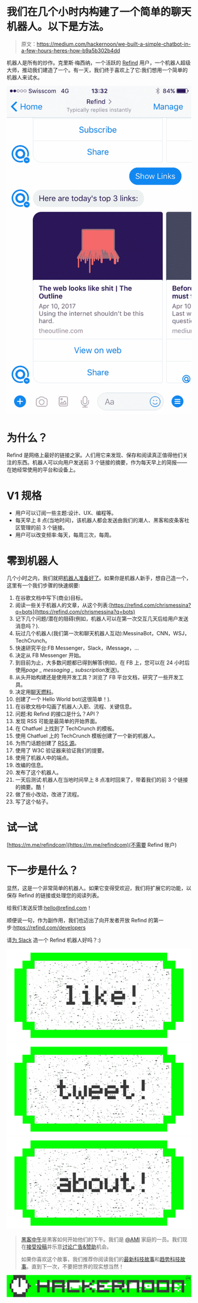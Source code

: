 # 我们在几个小时内构建了一个简单的聊天机器人。以下是方法。

> 原文：<https://medium.com/hackernoon/we-built-a-simple-chatbot-in-a-few-hours-heres-how-b9a5b302b4dd>

机器人是所有的炒作。克里斯·梅西纳，一个活跃的 [Refind](https://refind.com) 用户，一个机器人超级大师，推动我们建造了一个。有一天，我们终于喜欢上了它:我们想用一个简单的机器人来试水。

![](img/3f0bce332e12125b720c3e5c14a3a06e.png)

# 为什么？

Refind 是网络上最好的链接之家。人们用它来发现、保存和阅读真正值得他们关注的东西。机器人可以向用户发送前 3 个链接的摘要，作为每天早上的简报——在她经常使用的平台和设备上。

# V1 规格

*   用户可以订阅一些主题:设计、UX、编程等。
*   每天早上 8 点(当地时间)，该机器人都会发送由我们的潮人、黑客和皮条客社区管理的前 3 个链接。
*   用户可以改变频率:每天，每周三次，每周。

# 零到机器人

几个小时之内，我们就把[机器人准备好了](https://m.me/refindcom)。如果你是机器人新手，想自己造一个，这里有一个我们步骤的快速纲要:

1.  在谷歌文档中写下(商业)目标。
2.  阅读一些关于机器人的文章，从这个列表:[https://refind.com/chrismessina?q=bots](https://refind.com/chrismessina?q=bots)
3.  记下几个问题/潜在的阻碍(例如，机器人可以在第一次交互几天后给用户发送消息吗？).
4.  玩过几个机器人(我们第一次和聊天机器人互动):MessinaBot，CNN，WSJ，TechCrunch。
5.  快速研究平台:FB Messenger，Slack，iMessage，…
6.  决定从 FB Messenger 开始。
7.  到目前为止，大多数问题都已得到解答(例如，在 FB 上，您可以在 24 小时后使用*page _ messaging _ subscription*发送)。
8.  从头开始构建还是使用开发工具？浏览了 FB 平台文档，研究了一些开发工具。
9.  决定用[聊天燃料](https://chatfuel.com)。
10.  创建了一个 Hello World bot(这很简单！).
11.  在谷歌文档中勾画了机器人:入职、流程、关键信息。
12.  问题:和 Refind 的接口是什么？API？
13.  发现 RSS 可能是最简单的开始界面。
14.  在 Chatfuel 上找到了 TechCrunch 的模板。
15.  使用 Chatfuel 上的 TechCrunch 模板创建了一个新的机器人。
16.  为热门话题创建了 [RSS 源](/@refind/rss-json-feeds-6ee22a255449)。
17.  使用了 W3C 验证器来验证我们的提要。
18.  使用了机器人中的端点。
19.  改编的信息。
20.  发布了这个机器人。
21.  一天后测试:机器人在当地时间早上 8 点准时回来了，带着我们的前 3 个链接的摘要。酷！
22.  做了些小改动，改进了流程。
23.  写了这个帖子。

# 试一试

[https://m.me/refindcom](https://m.me/refindcom)(不需要 Refind 账户)

# 下一步是什么？

显然，这是一个非常简单的机器人。如果它变得受欢迎，我们将扩展它的功能，以保存 Refind 的链接或处理您的阅读列表。

给我们发送反馈:hello@refind.com！

顺便说一句，作为副作用，我们也迈出了向开发者开放 Refind 的第一步:https://refind.com/developers

请[为 Slack](https://refind.com/developers) 造一个 Refind 机器人好吗？:)

[![](img/50ef4044ecd4e250b5d50f368b775d38.png)](http://bit.ly/HackernoonFB)[![](img/979d9a46439d5aebbdcdca574e21dc81.png)](https://goo.gl/k7XYbx)[![](img/2930ba6bd2c12218fdbbf7e02c8746ff.png)](https://goo.gl/4ofytp)

> [黑客中午](http://bit.ly/Hackernoon)是黑客如何开始他们的下午。我们是 [@AMI](http://bit.ly/atAMIatAMI) 家庭的一员。我们现在[接受投稿](http://bit.ly/hackernoonsubmission)并乐意[讨论广告&赞助](mailto:partners@amipublications.com)机会。
> 
> 如果你喜欢这个故事，我们推荐你阅读我们的[最新科技故事](http://bit.ly/hackernoonlatestt)和[趋势科技故事](https://hackernoon.com/trending)。直到下一次，不要把世界的现实想当然！

![](img/be0ca55ba73a573dce11effb2ee80d56.png)